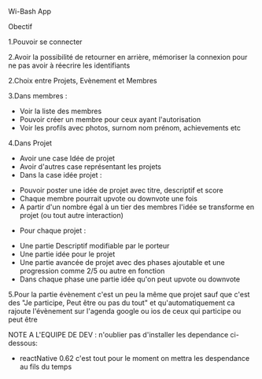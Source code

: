 Wi-Bash App

Obectif

1.Pouvoir se connecter


2.Avoir la possibilité de retourner en arrière, mémoriser la connexion pour ne pas avoir à réecrire les identifiants

2.Choix entre Projets, Evènement et Membres

3.Dans membres :
- Voir la liste des membres
- Pouvoir créer un membre pour ceux ayant l'autorisation
- Voir les profils avec photos, surnom nom prénom, achievements etc


4.Dans Projet
- Avoir une case Idée de projet 
- Avoir d'autres case représentant les projets
- Dans la case idée projet :
* Pouvoir poster une idée de projet avec titre, descriptif et score 
* Chaque membre pourrait upvote ou downvote une fois
* A partir d'un nombre égal à un tier des membres l'idée se transforme en projet (ou tout autre interaction)
- Pour chaque projet :
* Une partie Descriptif modifiable par le porteur
* Une partie idée pour le projet
* Une partie avancée de projet avec des phases ajoutable et une progression comme 2/5 ou autre en fonction
* Dans chaque phase une partie idée qu'on peut upvote ou downvote


5.Pour la partie évènement c'est un peu la même que projet sauf que c'est des "Je participe, Peut être ou pas du tout" et qu'automatiquement ca rajoute l'évènement sur l'agenda google ou ios de ceux qui participe ou peut être

NOTE A L'EQUIPE DE DEV :
n'oublier pas d'installer les dependance ci-dessous:

- reactNative 0.62 
c'est tout pour le moment on mettra les despendance au fils du temps